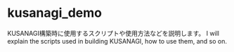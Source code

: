 # kusanagi_demo
KUSANAGI構築時に使用するスクリプトや使用方法などを説明します。
I will explain the scripts used in building KUSANAGI, how to use them, and so on.

